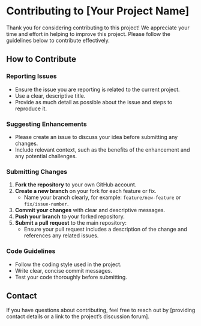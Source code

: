 # Contributing to [Your Project Name]

Thank you for considering contributing to this project! We appreciate your time and effort in helping to improve this project. Please follow the guidelines below to contribute effectively.

## How to Contribute

### Reporting Issues
- Ensure the issue you are reporting is related to the current project.
- Use a clear, descriptive title.
- Provide as much detail as possible about the issue and steps to reproduce it.

### Suggesting Enhancements
- Please create an issue to discuss your idea before submitting any changes.
- Include relevant context, such as the benefits of the enhancement and any potential challenges.

### Submitting Changes
1. **Fork the repository** to your own GitHub account.
2. **Create a new branch** on your fork for each feature or fix.
   - Name your branch clearly, for example: `feature/new-feature` or `fix/issue-number`.
3. **Commit your changes** with clear and descriptive messages.
4. **Push your branch** to your forked repository.
5. **Submit a pull request** to the main repository:
   - Ensure your pull request includes a description of the change and references any related issues.

### Code Guidelines
- Follow the coding style used in the project.
- Write clear, concise commit messages.
- Test your code thoroughly before submitting.

## Contact
If you have questions about contributing, feel free to reach out by [providing contact details or a link to the project’s discussion forum].

